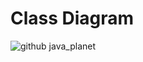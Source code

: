 # Class Diagram
![github java_planet](https://github.com/user-attachments/assets/96067694-95ae-4016-bf35-4d954bcf1a9c)
